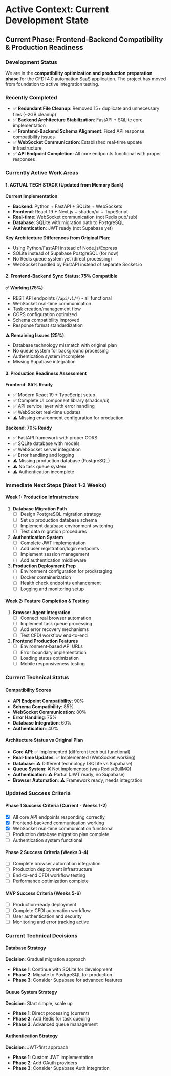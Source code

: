 # Active Context: Current Development State

## Current Phase: Frontend-Backend Compatibility & Production Readiness

### Development Status
We are in the **compatibility optimization and production preparation phase** for the CFDI 4.0 automation SaaS application. The project has moved from foundation to active integration testing.

### Recently Completed
- ✅ **Redundant File Cleanup**: Removed 15+ duplicate and unnecessary files (~2GB cleanup)
- ✅ **Backend Architecture Stabilization**: FastAPI + SQLite core implementation
- ✅ **Frontend-Backend Schema Alignment**: Fixed API response compatibility issues
- ✅ **WebSocket Communication**: Established real-time update infrastructure
- ✅ **API Endpoint Completion**: All core endpoints functional with proper responses

### Currently Active Work Areas

#### 1. **ACTUAL TECH STACK** (Updated from Memory Bank)
**Current Implementation**: 
- **Backend**: Python + FastAPI + SQLite + WebSockets
- **Frontend**: React 19 + Next.js + shadcn/ui + TypeScript  
- **Real-time**: WebSocket communication (not Redis pub/sub)
- **Database**: SQLite with migration path to PostgreSQL
- **Authentication**: JWT ready (not Supabase yet)

**Key Architecture Differences from Original Plan**:
- Using Python/FastAPI instead of Node.js/Express
- SQLite instead of Supabase PostgreSQL (for now)
- No Redis queue system yet (direct processing)
- WebSocket handled by FastAPI instead of separate Socket.io

#### 2. Frontend-Backend Sync Status: **75% Compatible**
**✅ Working (75%)**:
- REST API endpoints (`/api/v1/*`) - all functional
- WebSocket real-time communication  
- Task creation/management flow
- CORS configuration optimized
- Schema compatibility improved
- Response format standardization

**⚠️ Remaining Issues (25%)**:
- Database technology mismatch with original plan
- No queue system for background processing
- Authentication system incomplete
- Missing Supabase integration

#### 3. Production Readiness Assessment
**Frontend**: **85% Ready**
- ✅ Modern React 19 + TypeScript setup
- ✅ Complete UI component library (shadcn/ui)
- ✅ API service layer with error handling
- ✅ WebSocket real-time updates
- ⚠️ Missing environment configuration for production

**Backend**: **70% Ready**  
- ✅ FastAPI framework with proper CORS
- ✅ SQLite database with models
- ✅ WebSocket server integration
- ✅ Error handling and logging
- ⚠️ Missing production database (PostgreSQL)
- ⚠️ No task queue system
- ⚠️ Authentication incomplete

### Immediate Next Steps (Next 1-2 Weeks)

#### Week 1: Production Infrastructure
1. **Database Migration Path**
   - [ ] Design PostgreSQL migration strategy
   - [ ] Set up production database schema
   - [ ] Implement database environment switching
   - [ ] Test data migration procedures

2. **Authentication System**
   - [ ] Complete JWT implementation
   - [ ] Add user registration/login endpoints
   - [ ] Implement session management
   - [ ] Add authentication middleware

3. **Production Deployment Prep**
   - [ ] Environment configuration for prod/staging
   - [ ] Docker containerization
   - [ ] Health check endpoints enhancement
   - [ ] Logging and monitoring setup

#### Week 2: Feature Completion & Testing
1. **Browser Agent Integration**
   - [ ] Connect real browser automation
   - [ ] Implement task queue processing
   - [ ] Add error recovery mechanisms
   - [ ] Test CFDI workflow end-to-end

2. **Frontend Production Features**
   - [ ] Environment-based API URLs
   - [ ] Error boundary implementation  
   - [ ] Loading states optimization
   - [ ] Mobile responsiveness testing

### Current Technical Status

#### Compatibility Scores
- **API Endpoint Compatibility**: 90%
- **Schema Compatibility**: 85%  
- **WebSocket Communication**: 80%
- **Error Handling**: 75%
- **Database Integration**: 60%
- **Authentication**: 40%

#### Architecture Status vs Original Plan
- **Core API**: ✅ Implemented (different tech but functional)
- **Real-time Updates**: ✅ Implemented (WebSocket working)
- **Database**: ⚠️ Different technology (SQLite vs Supabase)
- **Queue System**: ❌ Not implemented (was Redis/BullMQ)
- **Authentication**: ⚠️ Partial (JWT ready, no Supabase)
- **Browser Automation**: ⚠️ Framework ready, needs integration

### Updated Success Criteria

#### Phase 1 Success Criteria (Current - Weeks 1-2)
- [x] All core API endpoints responding correctly
- [x] Frontend-backend communication working
- [x] WebSocket real-time communication functional
- [ ] Production database migration plan complete
- [ ] Authentication system functional

#### Phase 2 Success Criteria (Weeks 3-4)  
- [ ] Complete browser automation integration
- [ ] Production deployment infrastructure
- [ ] End-to-end CFDI workflow testing
- [ ] Performance optimization complete

#### MVP Success Criteria (Weeks 5-6)
- [ ] Production-ready deployment
- [ ] Complete CFDI automation workflow
- [ ] User authentication and security
- [ ] Monitoring and error tracking active

### Current Technical Decisions

#### Database Strategy
**Decision**: Gradual migration approach
- **Phase 1**: Continue with SQLite for development
- **Phase 2**: Migrate to PostgreSQL for production
- **Phase 3**: Consider Supabase for advanced features

#### Queue System Strategy  
**Decision**: Start simple, scale up
- **Phase 1**: Direct processing (current)
- **Phase 2**: Add Redis for task queuing
- **Phase 3**: Advanced queue management

#### Authentication Strategy
**Decision**: JWT-first approach
- **Phase 1**: Custom JWT implementation
- **Phase 2**: Add OAuth providers
- **Phase 3**: Consider Supabase Auth integration 